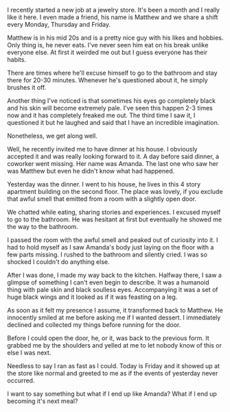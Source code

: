 I recently started a new job at a jewelry store. It's been a month and I really like it here. I even made a friend, his name is Matthew and we share a shift every Monday, Thursday and Friday. 

Matthew is in his mid 20s and is a pretty nice guy with his likes and hobbies. Only thing is, he never eats. I've never seen him eat on his break unlike everyone else. At first it weirded me out but I guess everyone has their habits. 

There are times where he'll excuse himself to go to the bathroom and stay there for 20-30 minutes. Whenever he's questioned about it, he simply brushes it off. 

Another thing I've noticed is that sometimes his eyes go completely black and his skin will become extremely pale. I've seen this happen 2-3 times now and it has completely freaked me out. The third time I saw it, I questioned it but he laughed and said that I have an incredible imagination. 


Nonetheless, we get along well. 


Well, he recently invited me to have dinner at his house. I obviously accepted it and was really looking forward to it.  A day before said dinner, a coworker went missing. Her name was Amanda. The last one who saw her was Matthew but even he didn't know what had happened. 

Yesterday was the dinner. I went to his house, he lives in this 4 story apartment building on the second floor. The place was lovely, if you exclude that awful smell that emitted from a room with a slightly open door.

We chatted while eating, sharing stories and experiences. I excused myself to go to the bathroom. He was hesitant at first but eventually he showed me the way to the bathroom. 

I passed the room with the awful smell and peaked out of curiosity into it. I had to hold myself as I saw Amanda's body just laying on the floor with a few parts missing. I rushed to the bathroom and silently cried. I was so shocked I couldn't do anything else. 


After I was done, I made my way back to the kitchen. Halfway there, I saw a glimpse of something I can't even begin to describe. It was a humanoid thing with pale skin and black soulless eyes. Accompanying it was a set of huge black wings and it looked as if it was feasting on a leg. 

As soon as it felt my presence I assume, it transformed back to Matthew. He innocently smiled at me before asking me if I wanted dessert. I immediately declined and collected my things before running for the door. 

Before I could open the door, he, or it, was back to the previous form. It grabbed me by the shoulders and yelled at me to let nobody know of this or else I was next. 


Needless to say I ran as fast as I could. Today is Friday and it showed up at the store like normal and greeted to me as if the events of yesterday never occurred. 

I want to say something but what if I end up like Amanda? What if I end up becoming  it's next meal?